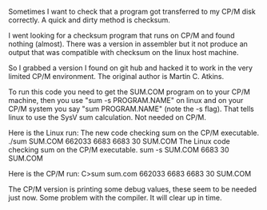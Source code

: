 Sometimes I want to check that a program got transferred to my CP/M disk
correctly.  A quick and dirty method is checksum.

I went looking for a checksum program that runs on CP/M and found nothing 
(almost).  There was a version in assembler but it not produce an output
that was compatible with checksum on the linux host machine.

So I grabbed a version I found on git hub and hacked it to work in the
very limited CP/M environment.  The original author is Martin C. Atkins.

To run this code you need to get the SUM.COM program on to your CP/M 
machine, then you use "sum -s PROGRAM.NAME"  on linux and on your
CP/M system you say "sum PROGRAM.NAME"  (note the -s flag).  That tells
linux to use the SysV sum calculation.  Not needed on CP/M.

Here is the Linux run:
The new code checking sum on the CP/M executable.
./sum SUM.COM
662033
6683
6683     30 SUM.COM
The Linux code checking sum on the CP/M executable.
sum -s SUM.COM
6683 30 SUM.COM

Here is the CP/M run:
C>sum sum.com
662033
6683
6683     30 SUM.COM

The CP/M version is printing some debug values, these seem to be needed
just now.  Some problem with the compiler.   It will clear up in time.


